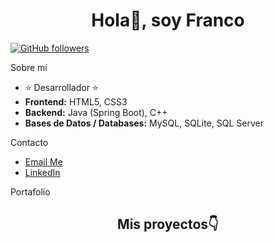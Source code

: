 <div id="header" align="center">
    <h1 align="center">Hola👋, soy Franco</h1>
</div>

[![GitHub followers](https://img.shields.io/github/followers/gitFrancoln?style=social)](https://github.com/gitFrancoln)

 Sobre mí
- ⭐ Desarrollador ⭐
- **Frontend:** HTML5, CSS3
- **Backend:** Java (Spring Boot), C++
- **Bases de Datos / Databases:** MySQL, SQLite, SQL Server

 Contacto

- [Email Me](mailto:franconunezdev@gmail.com)
- [LinkedIn](https://www.linkedin.com/in/franco-nu%C3%B1ez-4460272b4/)

  
 Portafolio
   <div align="center">
  <h2 align="center">Mis proyectos👇</h2>
</div>
